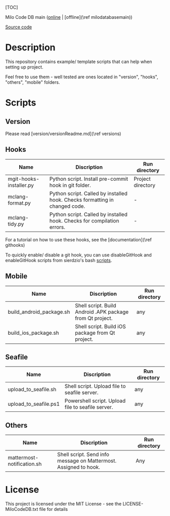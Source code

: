 [TOC]

Milo Code DB main ([online](https://docs.milosolutions.com/milo-code-db/main/) | [offline](\\ref milodatabasemain))

[Source code](https://github.com/milosolutions/mscripts)

# Description

This repository contains example/ template scripts that can help when setting up project.

Feel free to use them - well tested are ones located in "version", "hooks", "others", "mobile" folders.

# Scripts

## Version

Please read [version/versionReadme.md](\\ref versions)

## Hooks

| Name | Discription | Run directory |
| - | - | - |
| mgit-hooks-installer.py | Python script. Install pre-commit hook in git folder. | Project directory |
| mclang-format.py | Python script. Called by installed hook. Checks formatting in changed code. | - |
| mclang-tidy.py | Python script. Called by installed hook. Checks for compilation errors. | - |

For a tutorial on how to use these hooks, see the [documentation](\\ref githooks)

To quickly enable/ disable a git hook, you can use disableGitHook and enableGitHook
scripts from sierdzio's bash [scripts](https://github.com/sierdzio/sierdzios-bash-scripts).

## Mobile

| Name | Discription | Run directory |
| - | - | - |
| build_android_package.sh | Shell script. Build Android .APK package from Qt project. | any |
| build_ios_package.sh | Shell script. Build iOS package from Qt project. | any |

## Seafile

| Name | Discription | Run directory |
| - | - | - |
| upload_to_seafile.sh | Shell script. Upload file to seafile server. | any |
| upload_to_seafile.ps1 | Powershell script. Upload file to seafile server. | any |

## Others

| Name | Discription | Run directory |
| - | - | - |
| mattermost-notification.sh | Shell script. Send info message on Mattermost. Assigned to hook. | Any |

# License

This project is licensed under the MIT License - see the LICENSE-MiloCodeDB.txt file for details
